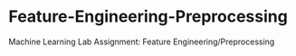 # Feature-Engineering-Preprocessing
Machine Learning Lab Assignment: Feature Engineering/Preprocessing


